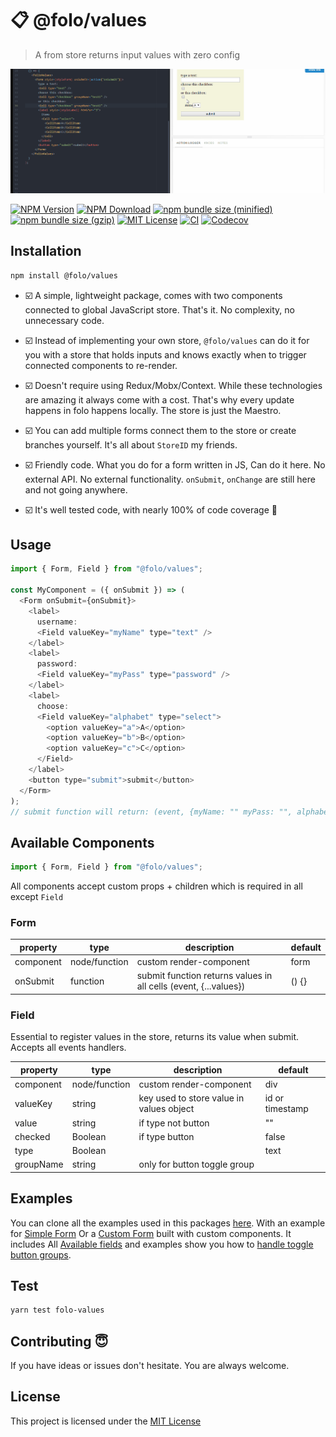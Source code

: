 # 📋 @folo/values

> A from store returns input values with zero config

<!-- gif made by: https://github.com/NickeManarin/ScreenToGif/wiki/help  -->

![live example](https://raw.githubusercontent.com/jalal246/folo/master/packages/folo-values/foloValues-demo.gif)

<!-- prettier-ignore-start -->
[![NPM Version](https://img.shields.io/npm/v/@folo/values.svg)](https://www.npmjs.com/package/@folo/values)
[![NPM Download](https://img.shields.io/npm/dt/@folo/values.svg)](https://www.npmjs.com/package/@folo/values)
[![npm bundle size (minified)](https://img.shields.io/bundlephobia/min/react.svg)](https://www.npmjs.com/package/@folo/values)
[![npm bundle size (gzip)](https://img.shields.io/bundlephobia/minzip/react.svg)](https://www.npmjs.com/package/@folo/values)
[![MIT License](https://img.shields.io/github/license/mashape/apistatus.svg)](https://github.com/jalal246/folo/blob/master/packages/folo-values/LICENSE)
[![CI](https://img.shields.io/github/workflow/status/jalal246/folo/CI)](https://github.com/jalal246/folo/tree/master)
[![Codecov](https://img.shields.io/codecov/c/github/jalal246/folo.svg)](https://codecov.io/gh/jalal246/folo)
<!-- prettier-ignore-end -->

## Installation

```sh
npm install @folo/values
```

- ☑️ A simple, lightweight package, comes with two components connected to global
  JavaScript store. That's it. No complexity, no unnecessary code.

- ☑️ Instead of implementing your own store, `@folo/values` can do it for you with a
  store that holds inputs and knows exactly when to trigger connected components
  to re-render.

- ☑️ Doesn't require using Redux/Mobx/Context. While these technologies are
  amazing it always come with a cost. That's why every update happens in folo
  happens locally. The store is just the Maestro.

- ☑️ You can add multiple forms connect them to the store or create branches
  yourself. It's all about `StoreID` my friends.

- ☑️ Friendly code. What you do for a form written in JS, Can do it here. No
  external API. No external functionality. `onSubmit`, `onChange` are still here and
  not going anywhere.

- ☑️ It's well tested code, with nearly 100% of code coverage 🥳

## Usage

```js
import { Form, Field } from "@folo/values";

const MyComponent = ({ onSubmit }) => (
  <Form onSubmit={onSubmit}>
    <label>
      username:
      <Field valueKey="myName" type="text" />
    </label>
    <label>
      password:
      <Field valueKey="myPass" type="password" />
    </label>
    <label>
      choose:
      <Field valueKey="alphabet" type="select">
        <option valueKey="a">A</option>
        <option valueKey="b">B</option>
        <option valueKey="c">C</option>
      </Field>
    </label>
    <button type="submit">submit</button>
  </Form>
);
// submit function will return: (event, {myName: "" myPass: "", alphabet:""})
```

## Available Components

```js
import { Form, Field } from "@folo/values";
```

All components accept custom props + children which is required in all except `Field`

<!-- all tables were generated via http://www.tablesgenerator.com/markdown_tables -->

### Form

| property  | type          | description                                                      | default |
| --------- | ------------- | ---------------------------------------------------------------- | ------- |
| component | node/function | custom render-component                                          | form    |
| onSubmit  | function      | submit function returns values in all cells (event, {...values}) | () {}   |

### Field

Essential to register values in the store, returns its value when submit.
Accepts all events handlers.

| property  | type          | description                              | default         |
| --------- | ------------- | ---------------------------------------- | --------------- |
| component | node/function | custom render-component                  | div             |
| valueKey  | string        | key used to store value in values object | id or timestamp |
| value     | string        | if type not button                       | ""              |
| checked   | Boolean       | if type button                           | false           |
| type      | Boolean       |                                          | text            |
| groupName | string        | only for button toggle group             |                 |

## Examples

You can clone all the examples used in this packages
[here](https://github.com/jalal246/folo/tree/master/packages/folo-values/src/stories/examples).
With an example for [Simple
Form](https://jalal246.github.io/folo/?path=/story/forms-forms-with-submit--simple-form)
Or a [Custom
Form](https://jalal246.github.io/folo/?path=/story/forms-forms-with-submit--custom-components)
built with custom components. It includes All [Available
fields](https://jalal246.github.io/folo/?path=/story/forms-available-fields--default-input)
and examples show you how to [handle toggle button groups](https://jalal246.github.io/folo/?path=/story/forms-toggle-groups--group-toggle-no-init-value).

## Test

```sh
yarn test folo-values
```

## Contributing 😇

If you have ideas or issues don't hesitate. You are always welcome.

## License

This project is licensed under the [MIT License](https://github.com/jalal246/folo/blob/master/packages/folo-values/LICENSE)
